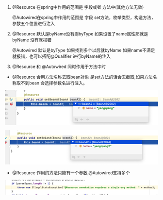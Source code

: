 1. @Resource 在spring中作用的范围是 字段或者 方法中(其他方法无效) 

   @Autowired在spring中作用的范围是 字段 set方法，枚举类型，构造方法，参数五个位置进行注入

2. @Resource 默认是byName没有则byType  如果设置了name属性那就是byName 没有就报错

   @Autowired 默认是byType 如果找到多个以后就byName 如果name不满足就报错，也可以搭配@Qualifier 进行byName的注入

1. @Resource 和 @Autowired 同时作用于方法中时 

- @Resource 会用方法名称去取bean对象 是set方法的话会去截取,如果方法名称取不到bean 会选择参数名进行注入。

![image-20230321111212010](../image/image-20230321111212010.png)

![image-20230321111344750](../image/image-20230321111344750.png)

- @Resource 作用的方法只能有一个参数,@Autowired支持多个

![image-20230321111454974](../image/image-20230321111454974.png)

